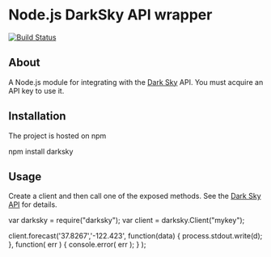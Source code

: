 Node.js DarkSky API wrapper
===========================

[![Build Status](http://travis-ci.org/awestendorf/node-darksky.png)](http://travis-ci.org/awestendorf/node-darksky)

About
-----

A Node.js module for integrating with the [Dark Sky](http://darkskyapp.com) API. You must acquire an API key to use it.

Installation
------------

The project is hosted on npm

  npm install darksky

Usage
-----

Create a client and then call one of the exposed methods. See the 
[Dark Sky API](http://darkskyapp.com/api/) for details.

  var darksky = require("darksky");
  var client = darksky.Client("mykey");
  
  client.forecast('37.8267','-122.423', 
    function(data) {
      process.stdout.write(d);
    },
    function( err ) {
      console.error( err );
    }
  );



